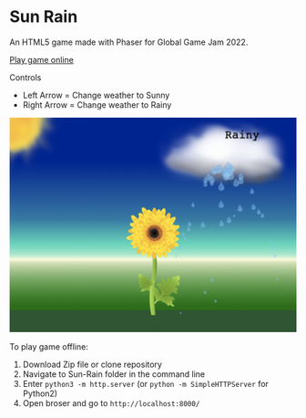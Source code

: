 # Sun Rain
An HTML5 game made with Phaser for Global Game Jam 2022.

[Play game online](https://josephclaymiller.github.io/Sun-Rain/)

Controls
- Left Arrow = Change weather to Sunny
- Right Arrow = Change weather to Rainy

![Screenshot](https://github.com/josephclaymiller/Sun-Rain/blob/main/sun_rain_screenshot3.png)


To play game offline:
1. Download Zip file or clone repository
2. Navigate to Sun-Rain folder in the command line
3. Enter `python3 -m http.server` (or `python -m SimpleHTTPServer` for Python2)
4. Open broser and go to `http://localhost:8000/`

